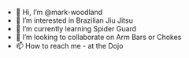 - 👋 Hi, I’m @mark-woodland
- 👀 I’m interested in Brazilian Jiu Jitsu
- 🌱 I’m currently learning Spider Guard
- 💞️ I’m looking to collaborate on Arm Bars or Chokes
- 📫 How to reach me - at the Dojo

<!---
mark-woodland/mark-woodland is a ✨ special ✨ repository because its `README.md` (this file) appears on your GitHub profile.
You can click the Preview link to take a look at your changes.
--->
